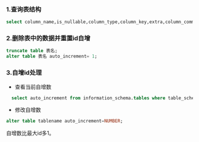 ### 1.查询表结构

```sql
select column_name,is_nullable,column_type,column_key,extra,column_comment from information_schema.columns where TABLE_NAME='表名'
```

### 2.删除表中的数据并重置id自增

```SQL
truncate table 表名;
alter table 表名 auto_increment= 1;
```

### 3.自增id处理

- 查看当前自增数

```sql
  select auto_increment from information_schema.tables where table_schema='db name' and table_name='table name';
```

  

- 修改自增数

```sql
alter table tablename auto_increment=NUMBER;
```

自增数比最大id多1。